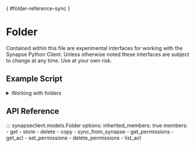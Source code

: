 [](){ #folder-reference-sync }
# Folder

Contained within this file are experimental interfaces for working with the Synapse Python
Client. Unless otherwise noted these interfaces are subject to change at any time. Use
at your own risk.

## Example Script

<details class="quote">
  <summary>Working with folders</summary>

```python
{!docs/scripts/object_orientated_programming_poc/oop_poc_folder.py!}
```
</details>

## API Reference

::: synapseclient.models.Folder
    options:
        inherited_members: true
        members:
        - get
        - store
        - delete
        - copy
        - sync_from_synapse
        - get_permissions
        - get_acl
        - set_permissions
        - delete_permissions
        - list_acl
